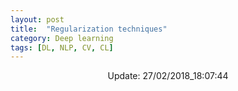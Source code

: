 ```yaml
---
layout: post
title:  "Regularization techniques"
category: Deep learning
tags: [DL, NLP, CV, CL]
---
```






<center> Update: 27/02/2018_18:07:44</center>

  	

